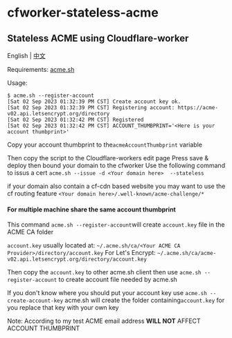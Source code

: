 # cfworker-stateless-acme

## Stateless ACME using Cloudflare-worker

English | [中文](https://github.com/lietblue/cfworker-stateless-acme/blob/main/README.zh-CN.md)

Requirements: [acme.sh](https://github.com/acmesh-official/acme.sh)

Usage:
```
$ acme.sh --register-account
[Sat 02 Sep 2023 01:32:39 PM CST] Create account key ok.
[Sat 02 Sep 2023 01:32:39 PM CST] Registering account: https://acme-v02.api.letsencrypt.org/directory
[Sat 02 Sep 2023 01:32:42 PM CST] Registered
[Sat 02 Sep 2023 01:32:42 PM CST] ACCOUNT_THUMBPRINT='<Here is your account thumbprint>'
```
Copy your account thumbprint to the`acmeAccountThumbprint` variable


Then copy the script to the Cloudflare-workers edit page
Press save & deploy then bound your domain to the cfworker
Use the following command to issus a cert
`acme.sh --issue -d <Your domain here>  --stateless`


if your domain also contain a cf-cdn based website you may want to use the cf routing feature
`<Your domain here>/.well-known/acme-challenge/*`


#### For multiple machine share the same account thumbprint
This command `acme.sh --register-account`will create `account.key` file in the ACME CA folder


`account.key` usually located at:
`~/.acme.sh/ca/<Your ACME CA Provider>/directory/account.key`
For Let's Encrypt:
`~/.acme.sh/ca/acme-v02.api.letsencrypt.org/directory/account.key`


Then copy the `account.key` to other acme.sh client then use `acme.sh --register-account` to create account file needed by acme.sh


If you don't know where you should put your account key 
use `acme.sh --create-account-key` acme.sh will create the folder containing`account.key` for you replace that key with your own key


Note: According to my test ACME email address **WILL NOT** AFFECT ACCOUNT THUMBPRINT
